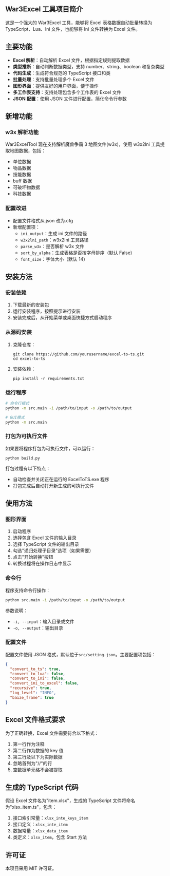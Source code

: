## War3Excel 工具项目简介

这是一个强大的 War3Excel 工具，能够将 Excel 表格数据自动批量转换为 TypeScript、Lua、Ini 文件，也能够将 Ini 文件转换为 Excel 文件。

## 主要功能

- **Excel 解析**：自动解析 Excel 文件，根据指定规则提取数据
- **类型推断**：自动判断数据类型，支持 number、string、boolean 和复杂类型
- **代码生成**：生成符合规范的 TypeScript 接口和类
- **批量处理**：支持批量处理多个 Excel 文件
- **图形界面**：提供友好的用户界面，便于操作
- **多工作表支持**：支持处理包含多个工作表的 Excel 文件
- **JSON 配置**：使用 JSON 文件进行配置，简化命令行参数

## 新增功能

### w3x 解析功能

War3ExcelTool 现在支持解析魔兽争霸 3 地图文件(w3x)，使用 w3x2lni 工具提取地图数据，包括：

- 单位数据
- 物品数据
- 技能数据
- buff 数据
- 可破坏物数据
- 科技数据

### 配置改进

- 配置文件格式从.json 改为.cfg
- 新增配置项：
  - `ini_output`：生成 ini 文件的路径
  - `w3x2lni_path`：w3x2lni 工具路径
  - `parse_w3x`：是否解析 w3x 文件
  - `sort_by_alpha`：生成表格是否按字母排序（默认 False）
  - `font_size`：字体大小（默认 14）

## 安装方法

### 安装依赖

1. 下载最新的安装包
2. 运行安装程序，按照提示进行安装
3. 安装完成后，从开始菜单或桌面快捷方式启动程序

### 从源码安装

1. 克隆仓库：

   ```
   git clone https://github.com/yourusername/excel-to-ts.git
   cd excel-to-ts
   ```

2. 安装依赖：

   ```
   pip install -r requirements.txt
   ```

### 运行程序

```bash
# 命令行模式
python -m src.main -i /path/to/input -o /path/to/output

# GUI模式
python -m src.main
```

### 打包为可执行文件

如果要将程序打包为可执行文件，可以运行：

```
python build.py
```

打包过程有以下特点：

- 自动检查并关闭正在运行的 ExcelToTS.exe 程序
- 打包完成后自动打开新生成的可执行文件

## 使用方法

### 图形界面

1. 启动程序
2. 选择包含 Excel 文件的输入目录
3. 选择 TypeScript 文件的输出目录
4. 勾选"递归处理子目录"选项（如果需要）
5. 点击"开始转换"按钮
6. 转换过程将在操作日志中显示

### 命令行

程序支持命令行操作：

```bash
python src.main -i /path/to/input -o /path/to/output
```

参数说明：

- `-i, --input`：输入目录或文件
- `-o, --output`：输出目录

### 配置文件

配置文件使用 JSON 格式，默认位于`src/setting.json`。主要配置项包括：

```json
{
  "convert_to_ts": true,
  "convert_to_lua": false,
  "convert_to_ini": false,
  "convert_ini_to_excel": false,
  "recursive": true,
  "log_level": "INFO",
  "baize_frame": true
}
```

## Excel 文件格式要求

为了正确转换，Excel 文件需要符合以下格式：

1. 第一行作为注释
2. 第二行作为数据的 key 值
3. 第三行及以下为实际数据
4. 忽略首列为"//"的行
5. 空数据单元格不会被提取

## 生成的 TypeScript 代码

假设 Excel 文件名为"item.xlsx"，生成的 TypeScript 文件将命名为"xlsx_item.ts"，包含：

1. 接口索引常量：`xlsx_inte_keys_item`
2. 接口定义：`xlsx_inte_item`
3. 数据常量：`xlsx_data_item`
4. 类定义：`xlsx_item`，包含 Start 方法

## 许可证

本项目采用 MIT 许可证。
